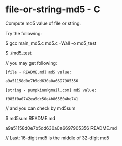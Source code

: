 file-or-string-md5 - C
================================

Compute md5 value of file or string.

Try the following:

$ gcc main_md5.c md5.c -Wall -o md5_test

$ ./md5_test

// you may get following:

	[file - README.md] md5 value:
	
	a9a51158d0e7b5dd630a0a6697905356
	
	[string - pumpkinn@gmail.com] md5 value:
	
	f985f0a0742ea5dc50e4b865604be741

// and you can check by md5sum

$ md5sum README.md

a9a51158d0e7b5dd630a0a6697905356  README.md

// Last: 16-digit md5 is the middle of 32-digit md5

